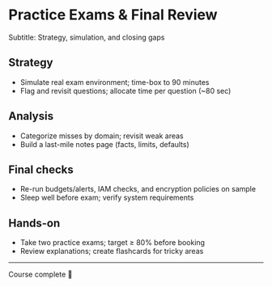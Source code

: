 # Practice Exams & Final Review

Subtitle: Strategy, simulation, and closing gaps

## Strategy
- Simulate real exam environment; time-box to 90 minutes
- Flag and revisit questions; allocate time per question (~80 sec)

## Analysis
- Categorize misses by domain; revisit weak areas
- Build a last-mile notes page (facts, limits, defaults)

## Final checks
- Re-run budgets/alerts, IAM checks, and encryption policies on sample
- Sleep well before exam; verify system requirements

## Hands-on
- Take two practice exams; target ≥ 80% before booking
- Review explanations; create flashcards for tricky areas

---

Course complete 🎉

